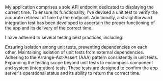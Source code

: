 
My application comprises a sole API endpoint dedicated to displaying the current time. To ensure its functionality, I've devised a unit test to verify the accurate retrieval of time by the endpoint. Additionally, a straightforward integration test has been developed to ascertain the proper functioning of the app and its delivery of the correct time.

I have adhered to several testing best practices, including:

Ensuring isolation among unit tests, preventing dependencies on each other.
Maintaining isolation of unit tests from external dependencies.
Adhering to the Arrange-Act-Assert (AAA) pattern consistently in unit tests.
Expanding the testing scope beyond unit tests to encompass component and system (integration) tests. These tests are designed to confirm the app server's operational status and its ability to return the correct time.